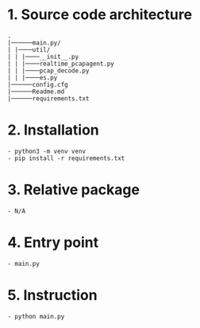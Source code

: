 # 1. Source code architecture

```
.
|──────main.py/
| |────util/
| | |────__init__.py
| | |────realtime_pcapagent.py
| | |────pcap_decode.py
| | |────es.py
|──────config.cfg
|──────Readme.md
|──────requirements.txt
```

# 2. Installation
```
- python3 -m venv venv 
- pip install -r requirements.txt
```

# 3. Relative package
```
- N/A
```

# 4. Entry point
```
- main.py
```

# 5. Instruction
```
- python main.py 
```
